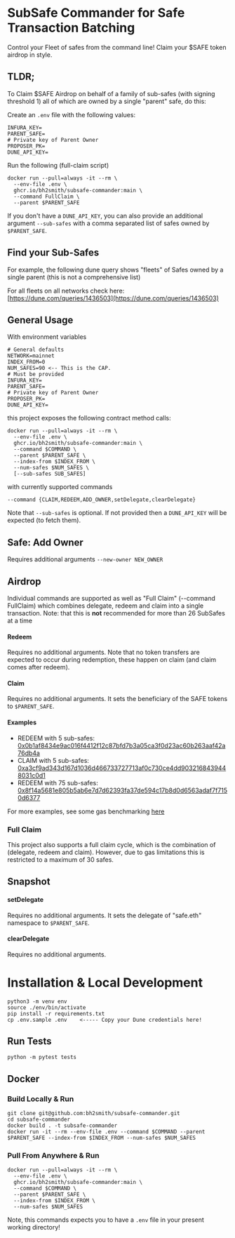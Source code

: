 # SubSafe Commander for Safe Transaction Batching

Control your Fleet of safes from the command line! Claim your $SAFE token airdrop in style. 

## TLDR;

To Claim $SAFE Airdrop on behalf of a family of sub-safes (with signing threshold 1) all of which
are owned by a single "parent" safe, do this:

Create an `.env` file with the following values:

```shell
INFURA_KEY=
PARENT_SAFE=
# Private key of Parent Owner
PROPOSER_PK=
DUNE_API_KEY=
```

Run the following (full-claim script)

```shell
docker run --pull=always -it --rm \
  --env-file .env \
  ghcr.io/bh2smith/subsafe-commander:main \
  --command FullClaim \
  --parent $PARENT_SAFE
```

If you don't have a `DUNE_API_KEY`, you can also provide an additional argument `--sub-safes` with a
comma separated list of safes owned by `$PARENT_SAFE`.

## Find your Sub-Safes

For example, the following dune query shows "fleets" of Safes owned by a single parent
(this is not a comprehensive list)

For all fleets on all networks check
here: [https://dune.com/queries/1436503](https://dune.com/queries/1436503)

## General Usage

With environment variables

```shell
# General defaults
NETWORK=mainnet
INDEX_FROM=0
NUM_SAFES=90 <-- This is the CAP.
# Must be provided
INFURA_KEY=
PARENT_SAFE=
# Private key of Parent Owner
PROPOSER_PK=
DUNE_API_KEY=
```

this project exposes the following contract method calls:

```shell
docker run --pull=always -it --rm \
  --env-file .env \
  ghcr.io/bh2smith/subsafe-commander:main \
  --command $COMMAND \
  --parent $PARENT_SAFE \
  --index-from $INDEX_FROM \ 
  --num-safes $NUM_SAFES \
  [--sub-safes SUB_SAFES]
```

with currently supported commands

```shell
--command {CLAIM,REDEEM,ADD_OWNER,setDelegate,clearDelegate}
```

Note that `--sub-safes` is optional. If not provided then a `DUNE_API_KEY` will be expected (to
fetch them).

## Safe: Add Owner

Requires additional arguments `--new-owner NEW_OWNER`

## Airdrop

Individual commands are supported as well as "Full Claim" (--command FullClaim)
which combines delegate, redeem and claim into a single transaction.
Note: that this is **not** recommended for more than 26 SubSafes at a time

#### Redeem

Requires no additional arguments. Note that no token transfers are expected to occur during
redemption, these happen on claim (and claim comes after redeem).

#### Claim

Requires no additional arguments. It sets the beneficiary of the SAFE tokens to `$PARENT_SAFE`.

#### Examples

- REDEEM with 5
  sub-safes: [0x0b1af8434e9ac016f4412f12c87bfd7b3a05ca3f0d23ac60b263aaf42a76db4a](https://etherscan.io/tx/0x0b1af8434e9ac016f4412f12c87bfd7b3a05ca3f0d23ac60b263aaf42a76db4a)
- CLAIM with 5
  sub-safes: [0xa3cf9ad343d167d1036d466733727713af0c730ce4dd9032168439448031c0d1](https://etherscan.io/tx/0xa3cf9ad343d167d1036d466733727713af0c730ce4dd9032168439448031c0d1)
- REDEEM with 75
  sub-safes: [0x8f14a5681e805b5ab6e7d7d62393fa37de594c17b8d0d6563adaf7f7150d6377](https://etherscan.io/tx/0x8f14a5681e805b5ab6e7d7d62393fa37de594c17b8d0d6563adaf7f7150d6377)

For more examples, see some gas
benchmarking [here](https://github.com/bh2smith/subsafe-commander/issues/4)

### Full Claim

This project also supports a full claim cycle, which is the combination of (delegate, redeem and
claim). However, due to gas limitations this is restricted to a maximum of 30 safes.

## Snapshot

#### setDelegate

Requires no additional arguments. It sets the delegate of "safe.eth" namespace to `$PARENT_SAFE`.

#### clearDelegate

Requires no additional arguments.

# Installation & Local Development

```shell
python3 -m venv env
source ./env/bin/activate
pip install -r requirements.txt
cp .env.sample .env    <----- Copy your Dune credentials here!
```

## Run Tests

```shell
python -m pytest tests
```

## Docker

### Build Locally & Run

```shell
git clone git@github.com:bh2smith/subsafe-commander.git
cd subsafe-commander
docker build . -t subsafe-commander
docker run -it --rm --env-file .env --command $COMMAND --parent $PARENT_SAFE --index-from $INDEX_FROM --num-safes $NUM_SAFES
```

### Pull From Anywhere & Run

```shell
docker run --pull=always -it --rm \
  --env-file .env \
  ghcr.io/bh2smith/subsafe-commander:main \
  --command $COMMAND \
  --parent $PARENT_SAFE \
  --index-from $INDEX_FROM \
  --num-safes $NUM_SAFES
```

Note, this commands expects you to have a `.env` file in your present working directory!
 